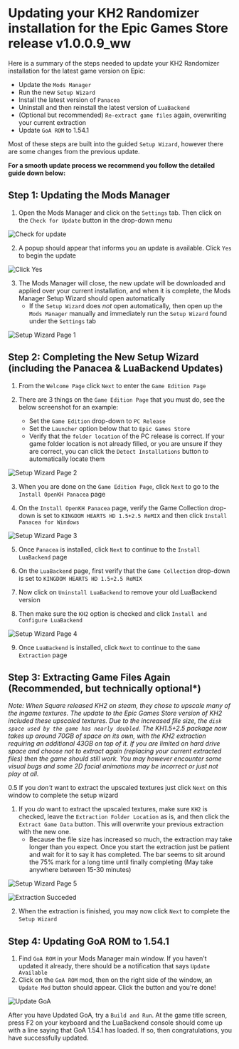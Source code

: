 # Updating your KH2 Randomizer installation for the Epic Games Store release v1.0.0.9_ww
Here is a summary of the steps needed to update your KH2 Randomizer installation for the latest game version on Epic:
* Update the `Mods Manager`
* Run the new `Setup Wizard`
* Install the latest version of `Panacea`
* Uninstall and then reinstall the latest version of `LuaBackend`
* (Optional but recommended) `Re-extract game files` again, overwriting your current extraction
* Update `GoA ROM` to 1.54.1

Most of these steps are built into the guided `Setup Wizard`, however there are some changes from the previous update.

**For a smooth update process we recommend you follow the detailed guide down below:**

## Step 1: Updating the Mods Manager
1. Open the Mods Manager and click on the `Settings` tab. Then click on the `Check for Update` button in the drop-down menu

![Check for update](Update_The_Mods_Manager.png)

2. A popup should appear that informs you an update is available. Click `Yes` to begin the update

![Click Yes](Click_Yes.png)

3. The Mods Manager will close, the new update will be downloaded and applied over your current installation, and when it is complete, the Mods Manager Setup Wizard should open automatically
   * If the `Setup Wizard` does *not* open automatically, then open up the `Mods Manager` manually and immediately run the `Setup Wizard` found under the `Settings` tab

![Setup Wizard Page 1](Setup_Wizard_Page_1.png)

## Step 2: Completing the New Setup Wizard (including the Panacea & LuaBackend Updates)

1. From the `Welcome Page` click `Next` to enter the `Game Edition Page`

2. There are 3 things on the `Game Edition Page` that you must do, see the below screenshot for an example:
   * Set the `Game Edition` drop-down to `PC Release`
   * Set the `Launcher` option below that to `Epic Games Store`
   * Verify that the `folder location` of the PC release is correct. If your game folder location is not already filled, or you are unsure if they are correct, you can click the `Detect Installations` button to automatically locate them

![Setup Wizard Page 2](Setup_Wizard_Page_2.png)

3. When you are done on the `Game Edition Page`, click `Next` to go to the `Install OpenKH Panacea` page

4. On the `Install OpenKH Panacea` page, verify the Game Collection drop-down is set to `KINGDOM HEARTS HD 1.5+2.5 ReMIX` and then click `Install Panacea for Windows`

![Setup Wizard Page 3](Setup_Wizard_Page_3.png)

5. Once `Panacea` is installed, click `Next` to continue to the `Install LuaBackend` page

6. On the `LuaBackend` page, first verify that the `Game Collection` drop-down is set to `KINGDOM HEARTS HD 1.5+2.5 ReMIX`

7. Now click on `Uninstall LuaBackend` to remove your old LuaBackend version

8. Then make sure the `KH2` option is checked and click `Install and Configure LuaBackend`

![Setup Wizard Page 4](Setup_Wizard_Page_4.png)

9. Once `LuaBackend` is installed, click `Next` to continue to the `Game Extraction` page

## Step 3: Extracting Game Files Again (Recommended, but technically optional*)
*Note: When Square released KH2 on steam, they chose to upscale many of the ingame textures. The update to the Epic Games Store version of KH2 included these upscaled textures. Due to the increased file size, the `disk space used by the game has nearly doubled`. The KH1.5+2.5 package now takes up around 70GB of space on its own, with the KH2 extraction requiring an additional 43GB on top of it. If you are limited on hard drive space and choose not to extract again (replacing your current extracted files) then the game *should* still work. You may however encounter some visual bugs and some 2D facial animations may be incorrect or just not play at all.*

0.5 If you *don't* want to extract the upscaled textures just click `Next` on this window to complete the setup wizard
1. If you *do* want to extract the upscaled textures, make sure `KH2` is checked, leave the `Extraction Folder Location` as is, and then click the `Extract Game Data` button. This will overwrite your previous extraction with the new one.
   * Because the file size has increased so much, the extraction may take longer than you expect. Once you start the extraction just be patient and wait for it to say it has completed. The bar seems to sit around the 75% mark for a long time until finally completing (May take anywhere between 15-30 minutes)

![Setup Wizard Page 5](Setup_Wizard_Page_5.png)

![Extraction Succeded](Extraction_Succeded.png)

2. When the extraction is finished, you may now click `Next` to complete the `Setup Wizard`

## Step 4: Updating GoA ROM to 1.54.1

1. Find `GoA ROM` in your Mods Manager main window. If you haven't updated it already, there should be a notification that says `Update Available`
2. Click on the `GoA ROM` mod, then on the right side of the window, an `Update Mod` button should appear. Click the button and you're done!

![Update GoA](Update_GoA.png)

After you have Updated GoA, try a `Build and Run`. At the game title screen, press F2 on your keyboard and the LuaBackend console should come up with a line saying that GoA 1.54.1 has loaded. If so, then congratulations, you have successfully updated. 
